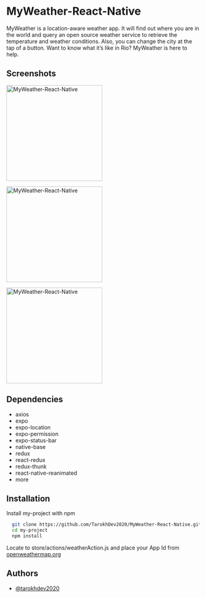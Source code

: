 
# MyWeather-React-Native

MyWeather is a location-aware weather app. It will find out where you are in the world and query an open source weather service to retrieve the temperature and weather conditions. Also, you can change the city at the tap of a button. Want to know what it’s like in Rio? MyWeather is here to help.

## Screenshots

<a href='Simulator Screen Shot - iPhone 11 - 2021-01-04 at 12 05 11' target='_blank'><img src='https://user-images.githubusercontent.com/72879576/153024255-f99b3d7e-fb3c-42ec-b1af-7df94b5f9a8c.png' border='0' alt='MyWeather-React-Native' width="250"/></a>

<a href='Simulator Screen Shot - iPhone 11 - 2021-01-04 at 11 56 29' target='_blank'><img src='https://user-images.githubusercontent.com/72879576/153027254-45238d47-db88-4858-afba-3cbac3ccf42e.png' alt='MyWeather-React-Native' width="250"/></a>

<a href='Simulator Screen Shot - iPhone 11 - 2021-01-04 at 11 55 04' target='_blank'><img src='https://user-images.githubusercontent.com/72879576/153027306-77a17162-ed8d-4fda-a85d-a7909d9b8a5d.png' alt='MyWeather-React-Native' width="250"/></a>


## Dependencies

 - axios
 - expo
 - expo-location
 - expo-permission
 - expo-status-bar
 - native-base
 - redux
 - react-redux
 - redux-thunk
 - react-native-reanimated
 - more


## Installation

Install my-project with npm

```bash
  git clone https://github.com/TarokhDev2020/MyWeather-React-Native.git
  cd my-project
  npm install
```

Locate to store/actions/weatherAction.js and place your App Id from [openweathermap.org](https://openweathermap.org/api)

## Authors

- [@tarokhdev2020](https://www.github.com/TarokhDev2020)
